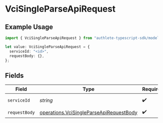 # VciSingleParseApiRequest

## Example Usage

```typescript
import { VciSingleParseApiRequest } from "authlete-typescript-sdk/models/operations";

let value: VciSingleParseApiRequest = {
  serviceId: "<id>",
  requestBody: {},
};
```

## Fields

| Field                                                                                              | Type                                                                                               | Required                                                                                           | Description                                                                                        |
| -------------------------------------------------------------------------------------------------- | -------------------------------------------------------------------------------------------------- | -------------------------------------------------------------------------------------------------- | -------------------------------------------------------------------------------------------------- |
| `serviceId`                                                                                        | *string*                                                                                           | :heavy_check_mark:                                                                                 | A service ID.                                                                                      |
| `requestBody`                                                                                      | [operations.VciSingleParseApiRequestBody](../../models/operations/vcisingleparseapirequestbody.md) | :heavy_check_mark:                                                                                 | N/A                                                                                                |